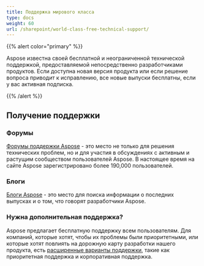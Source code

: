 ```yaml
---
title: Поддержка мирового класса
type: docs
weight: 60
url: /sharepoint/world-class-free-technical-support/
---
```



{{% alert color="primary" %}} 

Aspose известна своей бесплатной и неограниченной технической поддержкой, предоставляемой непосредственно разработчиками продуктов. Если доступна новая версия продукта или если решение вопроса приводит к исправлению, все новые выпуски бесплатны, если у вас активная подписка. 

{{% /alert %}} 
## **Получение поддержки**
### **Форумы**
[Форумы поддержки Aspose](https://forum.aspose.com/) - это место не только для решения технических проблем, но и для участия в обсуждениях с активным и растущим сообществом пользователей Aspose. В настоящее время на сайте Aspose зарегистрировано более 190,000 пользователей. 
### **Блоги**
[Блоги Aspose](http://www.aspose.com/Community/Blogs/) - это место для поиска информации о последних выпусках и о том, что говорят разработчики Aspose. 
### **Нужна дополнительная поддержка?**
Aspose предлагает бесплатную поддержку всем пользователям. Для компаний, которые хотят, чтобы их проблемы были приоритетными, или которые хотят повлиять на дорожную карту разработки нашего продукта, есть [расширенные варианты поддержки](http://www.aspose.com/corporate/services/support-options.aspx), такие как приоритетная поддержка и корпоративная поддержка.
